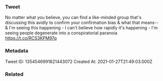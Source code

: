 ### Tweet
No matter what you believe, you can find a like-minded group that's discussing this avidly to confirm your confirmation bias &amp; what that means-- &amp; I'm seeing this happening - I can't believe how rapidly it's happening - I'm seeing people degenerate into a conspiratorial paranoia https://t.co/RCS3KPM97q

### Metadata
Tweet ID: 1354546991821443072
Created At: 2021-01-27T21:49:03.000Z

### Related


